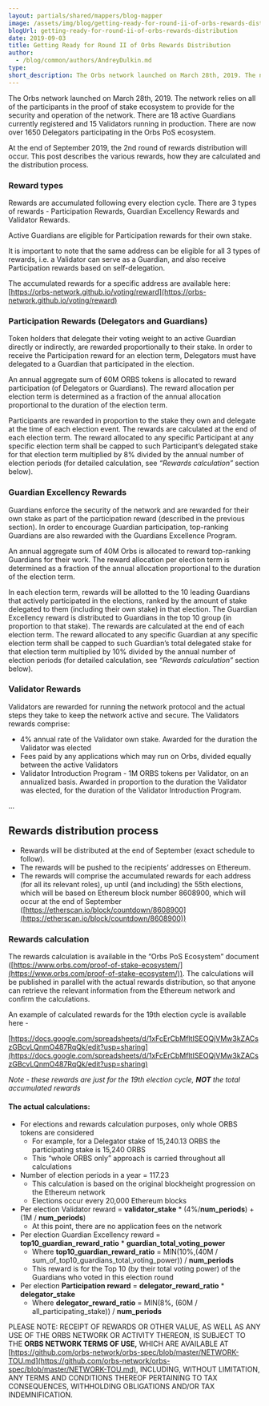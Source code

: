 ```yaml
---
layout: partials/shared/mappers/blog-mapper
image: /assets/img/blog/getting-ready-for-round-ii-of-orbs-rewards-distribution/bg.jpg
blogUrl: getting-ready-for-round-ii-of-orbs-rewards-distribution
date: 2019-09-03
title: Getting Ready for Round II of Orbs Rewards Distribution
author:
  - /blog/common/authors/AndreyDulkin.md
type:
short_description: The Orbs network launched on March 28th, 2019. The network relies on all of the participants in the proof of stake ecosystem to provide for the security and operation of the network. There are 18 active Guardians currently registered and 15 Validators running in production. There are now over 1650 Delegators participating in the Orbs PoS ecosystem.
---
```


The Orbs network launched on March 28th, 2019. The network relies on all of the participants in the proof of stake ecosystem to provide for the security and operation of the network. There are 18 active Guardians currently registered and 15 Validators running in production. There are now over 1650 Delegators participating in the Orbs PoS ecosystem.

At the end of September 2019, the 2nd round of rewards distribution will occur. This post describes the various rewards, how they are calculated and the distribution process.

### Reward types

Rewards are accumulated following every election cycle. There are 3 types of rewards - Participation Rewards, Guardian Excellency Rewards and Validator Rewards.

Active Guardians are eligible for Participation rewards for their own stake.

It is important to note that the same address can be eligible for all 3 types of rewards, i.e. a Validator can serve as a Guardian, and also receive Participation rewards based on self-delegation.

The accumulated rewards for a specific address are available here: [https://orbs-network.github.io/voting/reward](https://orbs-network.github.io/voting/reward)

### Participation Rewards (Delegators and Guardians)

Token holders that delegate their voting weight to an active Guardian directly or indirectly, are rewarded proportionally to their stake. In order to receive the Participation reward for an election term, Delegators must have delegated to a Guardian that participated in the election.

An annual aggregate sum of 60M ORBS tokens is allocated to reward participation (of Delegators or Guardians). The reward allocation per election term is determined as a fraction of the annual allocation proportional to the duration of the election term.

Participants are rewarded in proportion to the stake they own and delegate at the time of each election event. The rewards are calculated at the end of each election term. The reward allocated to any specific Participant at any specific election term shall be capped to such Participant’s delegated stake for that election term multiplied by 8% divided by the annual number of election periods (for detailed calculation, see _“Rewards calculation”_ section below).

### Guardian Excellency Rewards

Guardians enforce the security of the network and are rewarded for their own stake as part of the participation reward (described in the previous section). In order to encourage Guardian participation, top-ranking Guardians are also rewarded with the Guardians Excellence Program.

An annual aggregate sum of 40M Orbs is allocated to reward top-ranking Guardians for their work. The reward allocation per election term is determined as a fraction of the annual allocation proportional to the duration of the election term.

In each election term, rewards will be allotted to the 10 leading Guardians that actively participated in the elections, ranked by the amount of stake delegated to them (including their own stake) in that election. The Guardian Excellency reward is distributed to Guardians in the top 10 group (in proportion to that stake). The rewards are calculated at the end of each election term. The reward allocated to any specific Guardian at any specific election term shall be capped to such Guardian’s total delegated stake for that election term multiplied by 10% divided by the annual number of election periods (for detailed calculation, see _“Rewards calculation”_ section below).

### Validator Rewards

Validators are rewarded for running the network protocol and the actual steps they take to keep the network active and secure. The Validators rewards comprise:

- 4% annual rate of the Validator own stake. Awarded for the duration the Validator was elected
- Fees paid by any applications which may run on Orbs, divided equally between the active Validators
- Validator Introduction Program - 1M ORBS tokens per Validator, on an annualized basis. Awarded in proportion to the duration the Validator was elected, for the duration of the Validator Introduction Program.

...

## Rewards distribution process

- Rewards will be distributed at the end of September (exact schedule to follow).
- The rewards will be pushed to the recipients’ addresses on Ethereum.
- The rewards will comprise the accumulated rewards for each address (for all its relevant roles), up until (and including) the 55th elections, which will be based on Ethereum block number 8608900, which will occur at the end of September ([https://etherscan.io/block/countdown/8608900](https://etherscan.io/block/countdown/8608900))

### Rewards calculation

The rewards calculation is available in the “Orbs PoS Ecosystem” document ([https://www.orbs.com/proof-of-stake-ecosystem/](https://www.orbs.com/proof-of-stake-ecosystem/)). The calculations will be published in parallel with the actual rewards distribution, so that anyone can retrieve the relevant information from the Ethereum network and confirm the calculations.

An example of calculated rewards for the 19th election cycle is available here -

[https://docs.google.com/spreadsheets/d/1xFcErCbMfltISEOQjVMw3kZACszGBcvLQnmO487RqQk/edit?usp=sharing](https://docs.google.com/spreadsheets/d/1xFcErCbMfltISEOQjVMw3kZACszGBcvLQnmO487RqQk/edit?usp=sharing)

_Note - these rewards are just for the 19th election cycle, **NOT** the total accumulated rewards_

#### The actual calculations:

- For elections and rewards calculation purposes, only whole ORBS tokens are considered
  - For example, for a Delegator stake of 15,240.13 ORBS the participating stake is 15,240 ORBS
  - This “whole ORBS only” approach is carried throughout all calculations
- Number of election periods in a year = 117.23
  - This calculation is based on the original blockheight progression on the Ethereum network
  - Elections occur every 20,000 Ethereum blocks
- Per election Validator reward = **validator_stake** \* (4%/**num_periods**) + (1M / **num_periods**)
  - At this point, there are no application fees on the network
- Per election Guardian Excellency reward = **top10_guardian_reward_ratio** \* **guardian_total_voting_power**
  - Where **top10_guardian_reward_ratio** = MIN(10%,(40M / sum_of_top10_guardians_total_voting_power)) / **num_periods**
  - This reward is for the Top 10 (by their total voting power) of the Guardians who voted in this election round
- Per election **Participation reward** = **delegator_reward_ratio** \* **delegator_stake**
  - Where **delegator_reward_ratio** \= MIN(8%, (60M /  all_participating_stake)) / **num_periods**

PLEASE NOTE: RECEIPT OF REWARDS OR OTHER VALUE, AS WELL AS ANY USE OF THE ORBS NETWORK OR ACTIVITY THEREON, IS SUBJECT TO THE **ORBS NETWORK TERMS OF USE,** WHICH ARE AVAILABLE AT [https://github.com/orbs-network/orbs-spec/blob/master/NETWORK-TOU.md](https://github.com/orbs-network/orbs-spec/blob/master/NETWORK-TOU.md), INCLUDING, WITHOUT LIMITATION, ANY TERMS AND CONDITIONS THEREOF PERTAINING TO TAX CONSEQUENCES, WITHHOLDING OBLIGATIONS AND/OR TAX INDEMNIFICATION.
